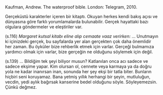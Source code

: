 Kaufman, Andrew. The waterproof bible. London: Telegram, 2010.

Gerçeküstü karakterler içeren bir kitaptı. Okuyan herkes kendi bakış açısı ve dünyasına göre farklı yorumlamalarda bulunabilir. Gerçek hayattaki bazı olgulara göndermeler ve eleştiriler var.

(s.116) *Margaret kutsal kitabı eline alıp cemaate vaaz verirken:* ... Unutmayın ki içinizdeki gerçek, bu sayfalarda yer alan gerçekten çok daha önemlidir her zaman. Bu öyküler bize rehberlik etmek için varlar. Gerçeği bulmamıza yardımcı olmak için varlar, bize gerçeğin ne olduğunu söylemek için değil.

(s.139) ... Bildiğim tek şeyi biliyor musun? Katlanılan onca acı sadece ve sadece ekşime yapar. Kim olursan ol, cennete veya karmaya ya da doğru yola ne kadar inanırsan inan, sonunda her şey ekşi bir tatla biter. Bunların hiçbiri seni koruyamaz. Bana yetmiş yıllık herhangi bir şeyin, mutluluğun, vecdin, yedi aylık bağırsak kanserine bedel olduğunu söyle. Söyleyemezsin. Çünkü değmez.
